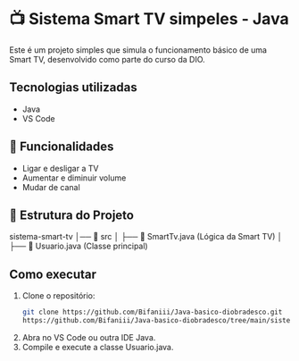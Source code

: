 # 📺 Sistema Smart TV simpeles - Java  

Este é um projeto simples que simula o funcionamento básico de uma Smart TV, desenvolvido como parte do curso da DIO.  

## Tecnologias utilizadas  
- Java  
- VS Code  

## 📌 Funcionalidades  
- Ligar e desligar a TV  
- Aumentar e diminuir volume  
- Mudar de canal  

## 📂 Estrutura do Projeto  
sistema-smart-tv
│── 📂 src
│ ├── 📜 SmartTv.java (Lógica da Smart TV)
│ ├── 📜 Usuario.java (Classe principal)

## Como executar  
1. Clone o repositório:  
   ```sh
   git clone https://github.com/Bifaniii/Java-basico-diobradesco.git
   https://github.com/Bifaniii/Java-basico-diobradesco/tree/main/sistema-smart-tv
2. Abra no VS Code ou outra IDE Java.
3. Compile e execute a classe Usuario.java.
